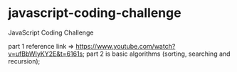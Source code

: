 # javascript-coding-challenge
JavaScript Coding Challenge

part 1 reference link => https://www.youtube.com/watch?v=ufBbWIyKY2E&t=6161s;
part 2 is basic algorithms (sorting, searching and recursion);
